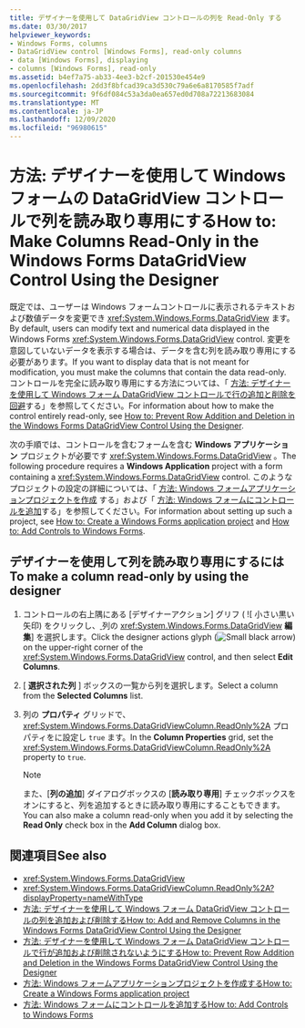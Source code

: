 ```yaml
---
title: デザイナーを使用して DataGridView コントロールの列を Read-Only する
ms.date: 03/30/2017
helpviewer_keywords:
- Windows Forms, columns
- DataGridView control [Windows Forms], read-only columns
- data [Windows Forms], displaying
- columns [Windows Forms], read-only
ms.assetid: b4ef7a75-ab33-4ee3-b2cf-201530e454e9
ms.openlocfilehash: 2dd3f8bfcad39ca3d530c79a6e6a8170585f7adf
ms.sourcegitcommit: 9f6df084c53a3da0ea657ed0d708a72213683084
ms.translationtype: MT
ms.contentlocale: ja-JP
ms.lasthandoff: 12/09/2020
ms.locfileid: "96980615"
---
```

# <a name="how-to-make-columns-read-only-in-the-windows-forms-datagridview-control-using-the-designer"></a><span data-ttu-id="1c11e-102">方法: デザイナーを使用して Windows フォームの DataGridView コントロールで列を読み取り専用にする</span><span class="sxs-lookup"><span data-stu-id="1c11e-102">How to: Make Columns Read-Only in the Windows Forms DataGridView Control Using the Designer</span></span>
<span data-ttu-id="1c11e-103">既定では、ユーザーは Windows フォームコントロールに表示されるテキストおよび数値データを変更でき <xref:System.Windows.Forms.DataGridView> ます。</span><span class="sxs-lookup"><span data-stu-id="1c11e-103">By default, users can modify text and numerical data displayed in the Windows Forms <xref:System.Windows.Forms.DataGridView> control.</span></span> <span data-ttu-id="1c11e-104">変更を意図していないデータを表示する場合は、データを含む列を読み取り専用にする必要があります。</span><span class="sxs-lookup"><span data-stu-id="1c11e-104">If you want to display data that is not meant for modification, you must make the columns that contain the data read-only.</span></span> <span data-ttu-id="1c11e-105">コントロールを完全に読み取り専用にする方法については、「 [方法: デザイナーを使用して Windows フォーム DataGridView コントロールで行の追加と削除を回避](prevent-row-addition-and-deletion-in-the-datagrid-using-the-designer.md)する」を参照してください。</span><span class="sxs-lookup"><span data-stu-id="1c11e-105">For information about how to make the control entirely read-only, see [How to: Prevent Row Addition and Deletion in the Windows Forms DataGridView Control Using the Designer](prevent-row-addition-and-deletion-in-the-datagrid-using-the-designer.md).</span></span>

 <span data-ttu-id="1c11e-106">次の手順では、コントロールを含むフォームを含む **Windows アプリケーション** プロジェクトが必要です <xref:System.Windows.Forms.DataGridView> 。</span><span class="sxs-lookup"><span data-stu-id="1c11e-106">The following procedure requires a **Windows Application** project with a form containing a <xref:System.Windows.Forms.DataGridView> control.</span></span> <span data-ttu-id="1c11e-107">このようなプロジェクトの設定の詳細については、「 [方法: Windows フォームアプリケーションプロジェクトを作成](/visualstudio/ide/step-1-create-a-windows-forms-application-project) する」および「 [方法: Windows フォームにコントロールを追加](how-to-add-controls-to-windows-forms.md)する」を参照してください。</span><span class="sxs-lookup"><span data-stu-id="1c11e-107">For information about setting up such a project, see [How to: Create a Windows Forms application project](/visualstudio/ide/step-1-create-a-windows-forms-application-project) and [How to: Add Controls to Windows Forms](how-to-add-controls-to-windows-forms.md).</span></span>

## <a name="to-make-a-column-read-only-by-using-the-designer"></a><span data-ttu-id="1c11e-108">デザイナーを使用して列を読み取り専用にするには</span><span class="sxs-lookup"><span data-stu-id="1c11e-108">To make a column read-only by using the designer</span></span>

1. <span data-ttu-id="1c11e-109">コントロールの右上隅にある [デザイナーアクション] グリフ ( ![ 小さい黒い矢印) をクリックし、[ ](./media/designer-actions-glyph.gif) 列の <xref:System.Windows.Forms.DataGridView> **編集**] を選択します。</span><span class="sxs-lookup"><span data-stu-id="1c11e-109">Click the designer actions glyph (![Small black arrow](./media/designer-actions-glyph.gif)) on the upper-right corner of the <xref:System.Windows.Forms.DataGridView> control, and then select **Edit Columns**.</span></span>

2. <span data-ttu-id="1c11e-110">[ **選択された列** ] ボックスの一覧から列を選択します。</span><span class="sxs-lookup"><span data-stu-id="1c11e-110">Select a column from the **Selected Columns** list.</span></span>

3. <span data-ttu-id="1c11e-111">列の **プロパティ** グリッドで、 <xref:System.Windows.Forms.DataGridViewColumn.ReadOnly%2A> プロパティをに設定し `true` ます。</span><span class="sxs-lookup"><span data-stu-id="1c11e-111">In the **Column Properties** grid, set the <xref:System.Windows.Forms.DataGridViewColumn.ReadOnly%2A> property to `true`.</span></span>

    > [!NOTE]
    > <span data-ttu-id="1c11e-112">また、[**列の追加**] ダイアログボックスの [**読み取り専用**] チェックボックスをオンにすると、列を追加するときに読み取り専用にすることもできます。</span><span class="sxs-lookup"><span data-stu-id="1c11e-112">You can also make a column read-only when you add it by selecting the **Read Only** check box in the **Add Column** dialog box.</span></span>

## <a name="see-also"></a><span data-ttu-id="1c11e-113">関連項目</span><span class="sxs-lookup"><span data-stu-id="1c11e-113">See also</span></span>

- <xref:System.Windows.Forms.DataGridView>
- <xref:System.Windows.Forms.DataGridViewColumn.ReadOnly%2A?displayProperty=nameWithType>
- [<span data-ttu-id="1c11e-114">方法: デザイナーを使用して Windows フォーム DataGridView コントロールの列を追加および削除する</span><span class="sxs-lookup"><span data-stu-id="1c11e-114">How to: Add and Remove Columns in the Windows Forms DataGridView Control Using the Designer</span></span>](add-and-remove-columns-in-the-datagrid-using-the-designer.md)
- [<span data-ttu-id="1c11e-115">方法: デザイナーを使用して Windows フォーム DataGridView コントロールで行が追加および削除されないようにする</span><span class="sxs-lookup"><span data-stu-id="1c11e-115">How to: Prevent Row Addition and Deletion in the Windows Forms DataGridView Control Using the Designer</span></span>](prevent-row-addition-and-deletion-in-the-datagrid-using-the-designer.md)
- [<span data-ttu-id="1c11e-116">方法: Windows フォームアプリケーションプロジェクトを作成する</span><span class="sxs-lookup"><span data-stu-id="1c11e-116">How to: Create a Windows Forms application project</span></span>](/visualstudio/ide/step-1-create-a-windows-forms-application-project)
- [<span data-ttu-id="1c11e-117">方法: Windows フォームにコントロールを追加する</span><span class="sxs-lookup"><span data-stu-id="1c11e-117">How to: Add Controls to Windows Forms</span></span>](how-to-add-controls-to-windows-forms.md)
